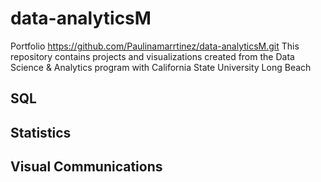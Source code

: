 # data-analyticsM
Portfolio 
https://github.com/Paulinamarrtinez/data-analyticsM.git
This repository contains projects and visualizations created from the Data Science & Analytics program with California State University Long Beach
## SQL
## Statistics
## Visual Communications

